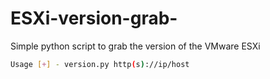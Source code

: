 # ESXi-version-grab-
Simple python script to grab the version of the VMware ESXi 


```bash
Usage [+] - version.py http(s)://ip/host
```
